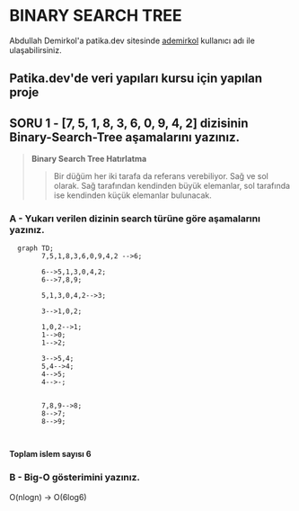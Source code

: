 # BINARY SEARCH TREE

Abdullah Demirkol'a patika.dev sitesinde [ademirkol](https://app.patika.dev/ademirkol) kullanıcı adı ile ulaşabilirsiniz.

## Patika.dev'de veri yapıları kursu için yapılan proje


## **SORU 1 -** [7, 5, 1, 8, 3, 6, 0, 9, 4, 2] dizisinin Binary-Search-Tree aşamalarını yazınız.

> **Binary Search Tree Hatırlatma** 
> >Bir düğüm her iki tarafa da referans verebiliyor. Sağ ve sol olarak. Sağ tarafından kendinden büyük elemanlar, sol tarafında ise kendinden küçük elemanlar bulunacak.

### A - Yukarı verilen dizinin search türüne göre aşamalarını yazınız.

```mermaid
  graph TD;
        7,5,1,8,3,6,0,9,4,2 -->6;

        6-->5,1,3,0,4,2;
        6-->7,8,9;

        5,1,3,0,4,2-->3;

        3-->1,0,2;

        1,0,2-->1;
        1-->0;
        1-->2;

        3-->5,4;
        5,4-->4;
        4-->5;
        4-->-;


        7,8,9-->8;
        8-->7;
        8-->9;
        
    
```

**Toplam islem sayısı 6**

### B - Big-O gösterimini yazınız.

 O(nlogn) -> O(6log6)